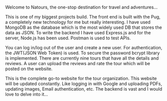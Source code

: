 Welcome to Natours, the one-stop destination for travel and adventures...

This is one of my biggest projects build. The front end is built with the Pug, a completely new technology for me but really interesting. I have used MongoDB as the database which is the most widely used DB that stores the data as JSON. To write the backend I have used Express.js and for the server, Node.js has been used. Postman is used to test APIs.

You can log in/log out of the user and create a new user. For authentication, the JWT(JSON Web Token) is used. To secure the password bcrypt library is implemented. There are currently nine tours that have all the details and reviews. A user can upload the reviews and rate the tour which will be posted on the website.

This is the complete go-to website for the tour organization. This website will be updated constantly. Like logging in with Google and uploading PDFs, updating images, Email authentication, etc. The backend is vast and I would love to delve into it...
